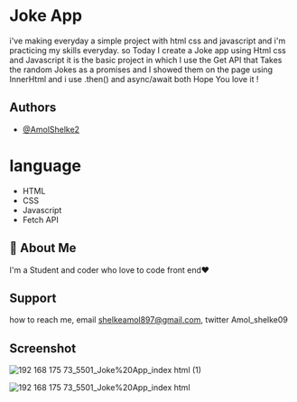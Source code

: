 # Joke App

i've making everyday a simple project with html css and javascript and i'm practicing my skills everyday.
so Today I create a Joke app using Html css and Javascript it is the basic project in which I use the Get API 
that Takes the random Jokes as a promises and I showed them on the page using InnerHtml and i use .then() and async/await both Hope You love it !

## Authors

- [@AmolShelke2](https://www.github.com/AmolShelke2)


# language

* HTML  
* CSS  
* Javascript
* Fetch API
## 🚀 About Me

I'm a Student and coder who love to code front end❤️

## Support

how to reach me, email shelkeamol897@gmail.com, twitter Amol_shelke09


## Screenshot
![192 168 175 73_5501_Joke%20App_index html (1)](https://user-images.githubusercontent.com/95171638/146024545-43e38c77-b798-48a4-854c-bac648318449.png)

![192 168 175 73_5501_Joke%20App_index html](https://user-images.githubusercontent.com/95171638/146024567-e50c0695-7a18-4f0f-951a-becf1b974705.png)
